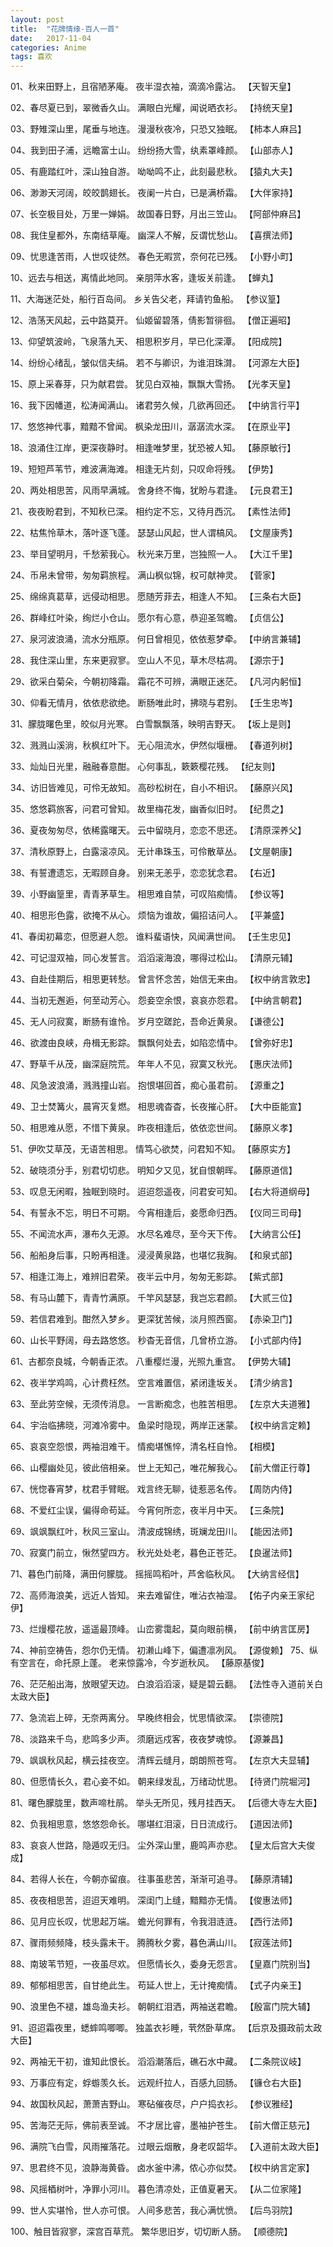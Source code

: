 ```yaml
---
layout: post
title:  "花牌情缘-百人一首"
date:   2017-11-04
categories: Anime
tags: 喜欢
---
```

01、秋来田野上，且宿陋茅庵。
    夜半湿衣袖，滴滴冷露沾。 【天智天皇】

02、春尽夏已到，翠微香久山。
    满眼白光耀，闻说晒衣衫。 【持统天皇】

03、野雉深山里，尾垂与地连。
    漫漫秋夜冷，只恐又独眠。 【柿本人麻吕】

04、我到田子浦，远瞻富士山。
    纷纷扬大雪，纨素罩峰颜。 【山部赤人】

05、有鹿踏红叶，深山独自游。
    呦呦鸣不止，此刻最悲秋。 【猿丸大夫】

06、渺渺天河阔，皎皎鹊翅长。
    夜阑一片白，已是满桥霜。 【大伴家持】

07、长空极目处，万里一婵娟。
    故国春日野，月出三笠山。 【阿部仲麻吕】

08、我住皇都外，东南结草庵。
    幽深人不解，反谓忧愁山。 【喜撰法师】

09、忧思逢苦雨，人世叹徒然。
    春色无暇赏，奈何花已残。 【小野小町】

10、远去与相送，离情此地同。
    亲朋萍水客，逢坂关前逢。 【蝉丸】

11、大海迷茫处，船行百岛间。
    乡关告父老，拜请钓鱼船。 【参议篁】

12、浩荡天风起，云中路莫开。
    仙姬留碧落，倩影暂徘徊。 【僧正遍昭】

13、仰望筑波岭，飞泉落九天、
    相思积岁月，早已化深潭。 【阳成院】

14、纷纷心绪乱，皱似信夫绢。
    若不与卿识，为谁泪珠潸。 【河源左大臣】

15、原上采春芽，只为献君尝。
    犹见白双袖，飘飘大雪扬。 【光孝天皇】

16、我下因幡道，松涛闻满山。
    诸君劳久候，几欲再回还。 【中纳言行平】

17、悠悠神代事，黯黯不曾闻。
    枫染龙田川，潺潺流水深。 【在原业平】

18、浪涌住江岸，更深夜静时。
    相逢唯梦里，犹恐被人知。 【藤原敏行】

19、短短芦苇节，难波满海滩。
    相逢无片刻，只叹命将残。 【伊势】

20、两处相思苦，风雨早满城。
    舍身终不悔，犹盼与君逢。 【元良君王】

21、夜夜盼君到，不知秋已深。
    相约定不忘，又待月西沉。 【素性法师】

22、枯焦怜草木，落叶逐飞蓬。
    瑟瑟山风起，世人谓槁风。 【文屋康秀】

23、举目望明月，千愁萦我心。
    秋光来万里，岂独照一人。 【大江千里】

24、币帛未曾带，匆匆羁旅程。
    满山枫似锦，权可献神灵。 【菅家】

25、绵绵真葛草，远侵动相思。
    愿随芳菲去，相逢人不知。 【三条右大臣】

26、群峰红叶染，绚烂小仓山。
    愿尔有心意，恭迎圣驾瞻。 【贞信公】

27、泉河波浪涌，流水分瓶原。
    何日曾相见，依依惹梦牵。 【中纳言兼辅】

28、我住深山里，东来更寂寥。
    空山人不见，草木尽枯凋。 【源宗于】

29、欲采白菊朵，今朝初降霜。
    霜花不可辨，满眼正迷茫。 【凡河内躬恒】
    
30、仰看无情月，依依悲欲绝。
    断肠唯此时，拂晓与君别。 【壬生忠岑】

31、朦胧曙色里，皎似月光寒。
    白雪飘飘落，映明吉野天。 【坂上是则】

32、溅溅山溪淌，秋枫红叶下。
    无心阻流水，伊然似堰栅。 【春道列树】

33、灿灿日光里，融融春意酣。
    心何事乱，簌簌樱花残。 【纪友则】

34、访旧皆难见，可伶无故知。
    高砂松树在，自小不相识。 【藤原兴风】

35、悠悠羁旅客，问君可曾知。
    故里梅花发，幽香似旧时。 【纪贯之】

36、夏夜匆匆尽，依稀露曙天。
    云中留晓月，恋恋不思还。 【清原深养父】

37、清秋原野上，白露滚凉风。
    无计串珠玉，可伶散草丛。 【文屋朝康】

38、有誓遭遗忘，无暇顾自身。
    别来无恙乎，恋恋犹念君。 【右近】

39、小野幽篁里，青青茅草生。
    相思难自禁，可叹陷痴情。 【参议等】

40、相思形色露，欲掩不从心。
    烦恼为谁故，偏招诘问人。 【平兼盛】

41、春闺初幕恋，但愿避人怨。
    谁料蜚语快，风闻满世间。 【壬生忠见】

42、可记湿双袖，同心发誓言。
    滔滔滚海浪，哪得过松山。 【清原元辅】

43、自赴佳期后，相思更转愁。
    曾言怀念苦，始信无来由。 【权中纳言敦忠】

44、当初无邂逅，何至动芳心。
    怨妾空余恨，哀哀亦怨君。 【中纳言朝君】
    
45、无人问寂寞，断肠有谁怜。
    岁月空蹉跎，吾命近黄泉。 【谦德公】

46、欲渡由良峡，舟楫无影踪。
    飘飘何处去，如陷恋情中。 【曾弥好忠】

47、野草千从茂，幽深庭院荒。
    年年人不见，寂寞又秋光。 【惠庆法师】

48、风急波浪涌，溅溅撞山岩。
    抱恨堪回首，痴心虽君前。 【源重之】

49、卫士焚篝火，晨宵灭复燃。
    相思魂杳杳，长夜摧心肝。 【大中臣能宣】
    
50、相思难从愿，不惜下黄泉。
    昨夜相逢后，依依恋世间。 【藤原义孝】

51、伊吹艾草茂，无语苦相思。
    情笃心欲焚，问君知不知。 【藤原实方】

52、破晓须分手，别君切切悲。
    明知夕又见，犹自恨朝晖。 【藤原道信】

53、叹息无闲暇，独眠到晓时。
    迢迢怨遥夜，问君安可知。 【右大将道纲母】

54、有誓永不忘，明日不可期。
    今宵相逢后，妾愿命归西。 【仪同三司母】

55、不闻流水声，瀑布久无源。
    水尽名难尽，至今天下传。 【大纳言公任】

56、船船身后事，只盼再相逢。
    浸浸黄泉路，也堪忆我胸。 【和泉式部】

57、相逢江海上，难辨旧君荣。
    夜半云中月，匆匆无影踪。 【紫式部】

58、有马山麓下，青青竹满原。
    千竿风瑟瑟，我岂忘君颜。 【大贰三位】

59、若信君难到。酣然入梦乡。
    更深犹苦候，淡月照西窗。 【赤染卫门】
    
60、山长平野阔，母去路悠悠。
    秒杳无音信，几曾桥立游。 【小式部内侍】

61、古都奈良城，今朝香正浓。
    八重樱烂漫，光照九重宫。 【伊势大辅】

62、夜半学鸡鸣，心计费枉然。
    空言难置信，紧闭逢坂关。 【清少纳言】

63、至此劳空候，无须传消息。
    一言断痴念，也胜苦相思。 【左京大夫道雅】

64、宇治临拂晓，河滩冷雾中。
    鱼梁时隐现，两岸正迷蒙。 【权中纳言定赖】

65、哀哀空怨恨，两袖泪难干。
    情痴堪憔悴，清名枉自怜。 【相模】

66、山樱幽处见，彼此倍相亲。
    世上无知己，唯花解我心。 【前大僧正行尊】

67、恍惚春宵梦，枕君手臂眠。
    戏言终无聊，徒惹恶名传。 【周防内侍】

68、不爱红尘误，偏得命苟延。
    今宵何所恋，夜半月中天。 【三条院】

69、飒飒飘红叶，秋风三室山。
    清波成锦绣，斑斓龙田川。 【能因法师】

70、寂寞门前立，愀然望四方。
    秋光处处老，暮色正苍茫。 【良暹法师】

71、暮色门前降，满田何朦胧。
    摇摇鸣稻叶，芦舍临秋风。 【大纳言经信】

72、高师海浪美，远近人皆知。
    来去难留住，唯沾衣袖湿。 【佑子内亲王家纪伊】

73、烂熳樱花放，遥遥最顶峰。
    山峦雾霭起，莫向眼前横， 【前中纳言匡房】

74、神前空祷告，怨尔仍无情。
    初濑山峰下，偏遭凛冽风。 【源俊赖】
75、纵有空言在，命托原上蓬。
    老来惊露冷，今岁逝秋风。 【藤原基俊】

76、茫茫船出海，放眼望天边。
    白浪滔滔滚，疑是碧云翻。 【法性寺入道前关白太政大臣】

77、急流岩上碎，无奈两离分。
    早晚终相会，忧思情欲深。 【崇德院】

78、淡路来千鸟，悲鸣多少声。
    须磨远戍客，夜夜梦魂惊。 【源兼昌】

79、飒飒秋风起，横云挂夜空。
    清辉云缝月，朗朗照苍穹。 【左京大夫显辅】

80、但愿情长久，君心妾不如。
    朝来绿发乱，万绪动忧思。 【待贤门院堀河】
    
81、曙色朦胧里，数声啼杜鹃。 
    举头无所见，残月挂西天。 【后德大寺左大臣】 
 
82、负我相思意，悠悠怨命长。 
    哪堪红泪滚，日日流成行。 【道因法师】 
 
83、哀哀人世路，隐遁叹无归。 
    尘外深山里，鹿鸣声亦悲。 【皇太后宫大夫俊成】 

84、若得人长在，今朝亦留痕。 
    往事虽悲苦，渐渐可追寻。 【藤原清辅】 

85、夜夜相思苦，迢迢天难明。 
    深闺门上缝，黯黯亦无情。 【俊惠法师】 
 
86、见月应长叹，忧思起万端。 
    蟾光何罪有，令我泪涟涟。 【西行法师】 
 
87、骤雨频频降，枝头露未干。 
    腾腾秋夕雾，暮色满山川。 【寂莲法师】 
 
88、南玻苇节短，一夜虽尽欢。 
    但愿情长久，委身无怨言。 【皇嘉门院别当】 
 
89、郁郁相思苦，自甘绝此生。 
    苟延人世上，无计掩痴情。 【式子内亲王】 
    
90、浪里色不褪，雄岛渔夫衫。 
    朝朝红泪洒，两袖送君瞻。 【殷富门院大辅】 
 
91、迢迢霜夜里，蟋蟀鸣唧唧。 
    独盖衣衫睡，茕然卧草席。 【后京及摄政前太政大臣】 
 
92、两袖无干初，谁知此恨长。 
    滔滔潮落后，礁石水中藏。 【二条院议岐】 
 
93、万事应有定，蜉蝣羡久长。 
    远观纤拉人，百感九回肠。 【镰仓右大臣】 
 
94、故国秋风起，萧萧吉野山。 
    寒砧催夜尽，户户捣衣衫。 【参议雅经】 
 
95、苦海茫无际，佛前表至诚。 
    不才居比睿，墨袖护苍生。 【前大僧正慈元】 
 
96、满院飞白雪，风雨摧落花。 
    过眼云烟散，身老叹韶华。 【入道前太政大臣】 
 
97、思君终不见，浪静海黄昏。 
    卤水釜中沸，侬心亦似焚。 【权中纳言定家】 
 
98、风摇梄树叶，净罪小河川。 
    暮色清凉处，正值夏暑天。 【从二位家隆】 
 
99、世人实堪怜，世人亦可恨。 
    人间多悲苦，我心满忧愤。 【后鸟羽院】 
 
100、触目皆寂寥，深宫百草荒。 
    繁华思旧岁，切切断人肠。 【顺德院】

